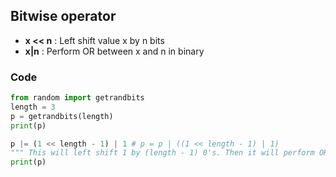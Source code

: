 ## Bitwise operator
* __x << n__ : Left shift value x by n bits
* __x|n__ : Perform OR between x and n in binary

### Code
```python
from random import getrandbits
length = 3
p = getrandbits(length)
print(p)

p |= (1 << length - 1) | 1 # p = p | ((1 << length - 1) | 1)
""" This will left shift 1 by (length - 1) 0's. Then it will perform OR with 1 it will get something like : 10000....001 """
print(p)
```